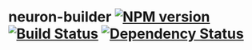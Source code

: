 # neuron-builder [![NPM version](https://badge.fury.io/js/neuron-builder.png)](http://badge.fury.io/js/neuron-builder) [![Build Status](https://travis-ci.org/cortexjs/node-neuron-builder.png?branch=master)](https://travis-ci.org/cortexjs/node-neuron-builder) [![Dependency Status](https://gemnasium.com/cortexjs/node-neuron-builder.png)](https://gemnasium.com/cortexjs/node-neuron-builder)